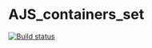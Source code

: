 # AJS_containers_set
 
[![Build status](https://ci.appveyor.com/api/projects/status/q9ywl62qj2nq7ltj?svg=true)](https://ci.appveyor.com/project/KateGaw/ajs-containers-set)
